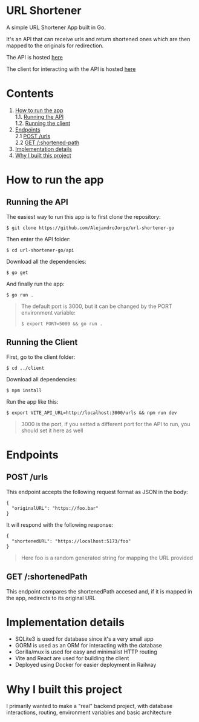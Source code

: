 # URL Shortener

A simple URL Shortener App built in Go.

It's an API that can receive urls and return shortened ones which are then mapped to the originals for redirection.

The API is hosted [here](trim.up.railway.app)

The client for interacting with the API is hosted [here](trim-url.up.railway.app)

# Contents

1. [How to run the app](#how-to-run-the-app)<br>
   1.1. [Running the API](##running-the-api)<br>
   1.2. [Running the client](#running-the-client)
2. [Endpoints](#endpoints)<br>
   2.1 [POST /urls](#post-urls)<br>
   2.2 [GET /:shortened-path](#get-shortenedpath)
3. [Implementation details](#implementation-details)
4. [Why I built this project](#why-i-built-this-project)

# How to run the app

## Running the API

The easiest way to run this app is to first clone the repository:

```
$ git clone https://github.com/AlejandroJorge/url-shortener-go
```

Then enter the API folder:

```
$ cd url-shortener-go/api
```

Download all the dependencies:

```
$ go get
```

And finally run the app:

```
$ go run .
```

> The default port is 3000, but it can be changed by the PORT environment variable:
>
> ```
> $ export PORT=5000 && go run .
> ```

## Running the Client

First, go to the client folder:

```
$ cd ../client
```

Download all dependencies:

```
$ npm install
```

Run the app like this:

```
$ export VITE_API_URL=http://localhost:3000/urls && npm run dev
```

> 3000 is the port, if you setted a different port for the API to run, you should set it here as well

# Endpoints

## POST /urls

This endpoint accepts the following request format as JSON in the body:

```
{
  "originalURL": "https://foo.bar"
}
```

It will respond with the following response:

```
{
  "shortenedURL": "https://localhost:5173/foo"
}
```

> Here foo is a random generated string for mapping the URL provided

## GET /:shortenedPath

This endpoint compares the shortenedPath accesed and, if it is mapped in the app, redirects to its original URL

# Implementation details

- SQLite3 is used for database since it's a very small app
- GORM is used as an ORM for interacting with the database
- Gorilla/mux is used for easy and minimalist HTTP routing
- Vite and React are used for building the client
- Deployed using Docker for easier deployment in Railway

# Why I built this project

I primarily wanted to make a "real" backend project, with database interactions, routing, environment variables and basic architecture
